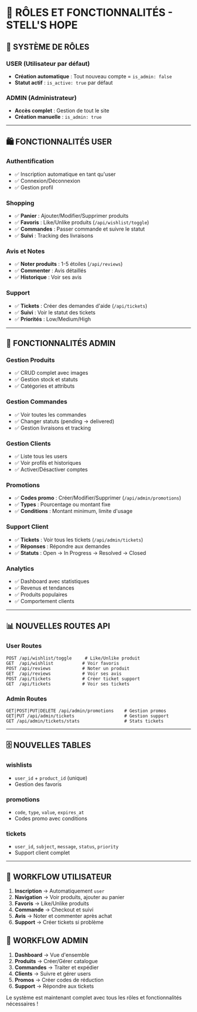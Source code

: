 # 👥 RÔLES ET FONCTIONNALITÉS - STELL'S HOPE

## 🎯 SYSTÈME DE RÔLES

### **USER (Utilisateur par défaut)**
- **Création automatique** : Tout nouveau compte = `is_admin: false`
- **Statut actif** : `is_active: true` par défaut

### **ADMIN (Administrateur)**
- **Accès complet** : Gestion de tout le site
- **Création manuelle** : `is_admin: true`

---

## 🛍️ FONCTIONNALITÉS USER

### **Authentification**
- ✅ Inscription automatique en tant qu'user
- ✅ Connexion/Déconnexion
- ✅ Gestion profil

### **Shopping**
- ✅ **Panier** : Ajouter/Modifier/Supprimer produits
- ✅ **Favoris** : Like/Unlike produits (`/api/wishlist/toggle`)
- ✅ **Commandes** : Passer commande et suivre le statut
- ✅ **Suivi** : Tracking des livraisons

### **Avis et Notes**
- ✅ **Noter produits** : 1-5 étoiles (`/api/reviews`)
- ✅ **Commenter** : Avis détaillés
- ✅ **Historique** : Voir ses avis

### **Support**
- ✅ **Tickets** : Créer des demandes d'aide (`/api/tickets`)
- ✅ **Suivi** : Voir le statut des tickets
- ✅ **Priorités** : Low/Medium/High

---

## 🔧 FONCTIONNALITÉS ADMIN

### **Gestion Produits**
- ✅ CRUD complet avec images
- ✅ Gestion stock et statuts
- ✅ Catégories et attributs

### **Gestion Commandes**
- ✅ Voir toutes les commandes
- ✅ Changer statuts (pending → delivered)
- ✅ Gestion livraisons et tracking

### **Gestion Clients**
- ✅ Liste tous les users
- ✅ Voir profils et historiques
- ✅ Activer/Désactiver comptes

### **Promotions**
- ✅ **Codes promo** : Créer/Modifier/Supprimer (`/api/admin/promotions`)
- ✅ **Types** : Pourcentage ou montant fixe
- ✅ **Conditions** : Montant minimum, limite d'usage

### **Support Client**
- ✅ **Tickets** : Voir tous les tickets (`/api/admin/tickets`)
- ✅ **Réponses** : Répondre aux demandes
- ✅ **Statuts** : Open → In Progress → Resolved → Closed

### **Analytics**
- ✅ Dashboard avec statistiques
- ✅ Revenus et tendances
- ✅ Produits populaires
- ✅ Comportement clients

---

## 📊 NOUVELLES ROUTES API

### **User Routes**
```
POST /api/wishlist/toggle     # Like/Unlike produit
GET  /api/wishlist           # Voir favoris
POST /api/reviews            # Noter un produit
GET  /api/reviews            # Voir ses avis
POST /api/tickets            # Créer ticket support
GET  /api/tickets            # Voir ses tickets
```

### **Admin Routes**
```
GET|POST|PUT|DELETE /api/admin/promotions    # Gestion promos
GET|PUT /api/admin/tickets                   # Gestion support
GET /api/admin/tickets/stats                 # Stats tickets
```

---

## 🗄️ NOUVELLES TABLES

### **wishlists**
- `user_id` + `product_id` (unique)
- Gestion des favoris

### **promotions**
- `code`, `type`, `value`, `expires_at`
- Codes promo avec conditions

### **tickets**
- `user_id`, `subject`, `message`, `status`, `priority`
- Support client complet

---

## 🚀 WORKFLOW UTILISATEUR

1. **Inscription** → Automatiquement `user`
2. **Navigation** → Voir produits, ajouter au panier
3. **Favoris** → Like/Unlike produits
4. **Commande** → Checkout et suivi
5. **Avis** → Noter et commenter après achat
6. **Support** → Créer tickets si problème

## 🔧 WORKFLOW ADMIN

1. **Dashboard** → Vue d'ensemble
2. **Produits** → Créer/Gérer catalogue
3. **Commandes** → Traiter et expédier
4. **Clients** → Suivre et gérer users
5. **Promos** → Créer codes de réduction
6. **Support** → Répondre aux tickets

Le système est maintenant complet avec tous les rôles et fonctionnalités nécessaires !